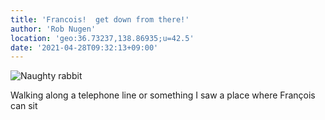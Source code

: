 ```yaml
---
title: 'Francois!  get down from there!'
author: 'Rob Nugen'
location: 'geo:36.73237,138.86935;u=42.5'
date: '2021-04-28T09:32:13+09:00'
---
```

<img
src="//b.robnugen.com/quests/walk-to-niigata/2021/en_route/day-13/2021_apr_27_what_a_naughty_rabbit.jpeg"
alt="Naughty rabbit"
class="title" />

Walking along a telephone line or something I saw a place where François can sit

